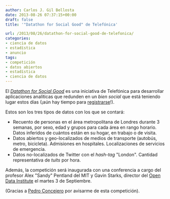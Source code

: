 ```yaml
---
author: Carlos J. Gil Bellosta
date: 2013-08-26 07:37:15+00:00
draft: false
title: '"Datathon for Social Good" de Telefónica'

url: /2013/08/26/datathon-for-social-good-de-telefonica/
categories:
- ciencia de datos
- estadística
- anuncio
tags:
- competición
- datos abiertos
- estadística
- ciencia de datos
---
```


El _[Datathon for Social Good](http://new.dynamicinsights.telefonica.com/674/the-details)_ es una iniciativa de Telefónica para desarrollar aplicaciones analíticas que redunden en un _bien social_ que está teniendo lugar estos días (¡aún hay tiempo para [registrarse](http://new.dynamicinsights.telefonica.com/765/enter-the-datathon)!).

Estos son los tres tipos de datos con los que se contará:

* Recuento de personas en el área metropolitana de Londres durante 3 semanas, por sexo, edad y grupos para cada área en rango horario. Datos inferidos de cuántos están en su hogar, en trabajo o de visita.
* Datos abiertos y geo-localizados de medios de transporte (autobús, metro, bicicleta). Admisiones en hospitales. Localizaciones de servicios de emergencia.
* Datos no-localizados de Twitter con el _hash-tag_ "London". Cantidad representativa de _tuits_ por hora.

Además, la competición será inaugurada con una conferencia a cargo del profesor Alex "Sandy" Pentland del MIT y Gavin Starks, director del [Open Data Institute](http://www.theodi.org/) el martes 3 de Septiembre.

(Gracias a [Pedro Concejero](https://twitter.com/ConcejeroPedro) por avisarme de esta competición).
